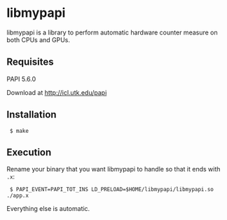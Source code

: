 # libmypapi

libmypapi is a library to perform automatic hardware counter measure on both CPUs and GPUs.

## Requisites

  PAPI 5.6.0
  
  Download at <http://icl.utk.edu/papi>


## Installation

     $ make
     
## Execution

Rename your binary that you want libmypapi to handle so that it ends with ```.x```:

     $ PAPI_EVENT=PAPI_TOT_INS LD_PRELOAD=$HOME/libmypapi/libmypapi.so ./app.x
     
Everything else is automatic.
